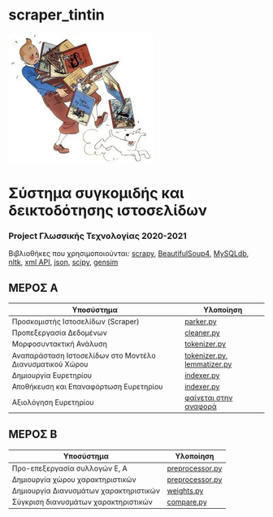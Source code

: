 # scraper_tintin

![](tintin.jpg)

# Σύστημα συγκομιδής και δεικτοδότησης ιστοσελίδων

### Project Γλωσσικής Τεχνολογίας 2020-2021

Βιβλιοθήκες που χρησιμοποιούνται: [scrapy](https://scrapy.org/), [BeautifulSoup4](https://www.crummy.com/software/BeautifulSoup/bs4/doc/#next-sibling-and-previous-sibling), [MySQLdb](https://mysqlclient.readthedocs.io/index.html), [nltk](https://www.nltk.org/), [xml API](https://docs.python.org/3/library/xml.etree.elementtree.html), [json](https://docs.python.org/3/library/json.html), [scipy](https://www.scipy.org/), [gensim](https://radimrehurek.com/gensim/)

## ΜΕΡΟΣ Α

| Υποσύστημα      | Υλοποίηση | 
| ----------- | ----------- |
| Προσκομιστής Ιστοσελίδων (Scraper)      | [parker.py](https://github.com/evedour/scraper_tintin/blob/main/Scraper/NewsScrape/NewsScrape/spiders/parker.py)       |
| Προπεξεργασία Δεδομένων   | [cleaner.py](https://github.com/evedour/scraper_tintin/blob/main/Scraper/NewsScrape/cleaner.py)        |
| Μορφοσυντακτική Ανάλυση   | [tokenizer.py](https://github.com/evedour/scraper_tintin/blob/main/Scraper/NewsScrape/tokenizer.py)        |
| Αναπαράσταση Ιστοσελίδων στο Μοντέλο Διανυσματικού Χώρου   | [tokenizer.py](https://github.com/evedour/scraper_tintin/blob/main/Scraper/NewsScrape/tokenizer.py), [lemmatizer.py]()        |
| Δημιουργία Ευρετηρίου  | [indexer.py](https://github.com/evedour/scraper_tintin/blob/main/Scraper/NewsScrape/indexer.py)        |
| Αποθήκευση και Επαναφόρτωση Ευρετηρίου   | [indexer.py](https://github.com/evedour/scraper_tintin/blob/main/Scraper/NewsScrape/indexer.py)        |
| Αξιολόγηση Ευρετηρίου   | [φαίνεται στην αναφορά](https://github.com/evedour/scraper_tintin/blob/main/Report/1041567.docx)        |

## ΜΕΡΟΣ Β
| Υποσύστημα    | Υλοποίηση |
| ----------- | ----------- |
| Προ-επεξεργασία συλλογών Ε, Α      | [preprocessor.py](https://github.com/evedour/scraper_tintin/blob/main/VectorCompare/preprocessor.py)       |
| Δημιουργία χώρου χαρακτηριστικών     | [preprocessor.py](https://github.com/evedour/scraper_tintin/blob/main/VectorCompare/preprocessor.py)       |
| Δημιουργία Διανυσμάτων χαρακτηριστικών     | [weights.py](https://github.com/evedour/scraper_tintin/blob/main/VectorCompare/weights.py)       |
| Σύγκριση διανυσμάτων χαρακτηριστικών     | [compare.py](https://github.com/evedour/scraper_tintin/blob/main/VectorCompare/compare.py)       |

